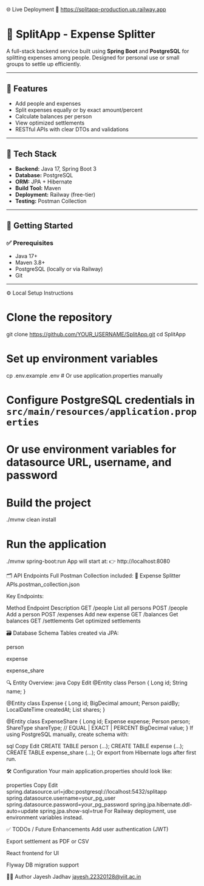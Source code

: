 🌐 Live Deployment
🔗 https://splitapp-production.up.railway.app

# 💸 SplitApp - Expense Splitter

A full-stack backend service built using **Spring Boot** and **PostgreSQL** for splitting expenses among people. Designed for personal use or small groups to settle up efficiently.

---

## 🚀 Features

- Add people and expenses
- Split expenses equally or by exact amount/percent
- Calculate balances per person
- View optimized settlements
- RESTful APIs with clear DTOs and validations

---

## 🔧 Tech Stack

- **Backend:** Java 17, Spring Boot 3
- **Database:** PostgreSQL
- **ORM:** JPA + Hibernate
- **Build Tool:** Maven
- **Deployment:** Railway (free-tier)
- **Testing:** Postman Collection

---

## 🏁 Getting Started

### ✅ Prerequisites

- Java 17+
- Maven 3.8+
- PostgreSQL (locally or via Railway)
- Git

---
 ⚙️ Local Setup Instructions

# Clone the repository
git clone https://github.com/YOUR_USERNAME/SplitApp.git
cd SplitApp

# Set up environment variables
cp .env.example .env   # Or use application.properties manually

# Configure PostgreSQL credentials in `src/main/resources/application.properties`
# Or use environment variables for datasource URL, username, and password

# Build the project
./mvnw clean install

# Run the application
./mvnw spring-boot:run
App will start at:
👉 http://localhost:8080

🗂️ API Endpoints
Full Postman Collection included:
📂 Expense Splitter APIs.postman_collection.json

Key Endpoints:

Method	Endpoint	Description
GET	/people	List all persons
POST	/people	Add a person
POST	/expenses	Add new expense
GET	/balances	Get balances
GET	/settlements	Get optimized settlements

🗃️ Database Schema
Tables created via JPA:

person

expense

expense_share

🔍 Entity Overview:
java
Copy
Edit
@Entity
class Person {
  Long id;
  String name;
}

@Entity
class Expense {
  Long id;
  BigDecimal amount;
  Person paidBy;
  LocalDateTime createdAt;
  List<ExpenseShare> shares;
}

@Entity
class ExpenseShare {
  Long id;
  Expense expense;
  Person person;
  ShareType shareType; // EQUAL | EXACT | PERCENT
  BigDecimal value;
}
If using PostgreSQL manually, create schema with:

sql
Copy
Edit
CREATE TABLE person (...);
CREATE TABLE expense (...);
CREATE TABLE expense_share (...);
Or export from Hibernate logs after first run.

🛠️ Configuration
Your main application.properties should look like:

properties
Copy
Edit
spring.datasource.url=jdbc:postgresql://localhost:5432/splitapp
spring.datasource.username=your_pg_user
spring.datasource.password=your_pg_password
spring.jpa.hibernate.ddl-auto=update
spring.jpa.show-sql=true
For Railway deployment, use environment variables instead.


✅ TODOs / Future Enhancements
 Add user authentication (JWT)

 Export settlement as PDF or CSV

 React frontend for UI

 Flyway DB migration support

🧑‍💻 Author
Jayesh Jadhav
jayesh.22320128@viit.ac.in
